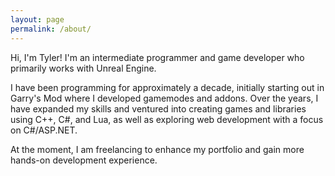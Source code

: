 ```yaml
---
layout: page
permalink: /about/
---
```


Hi, I'm Tyler! I'm an intermediate programmer and game developer who primarily works with Unreal Engine.

I have been programming for approximately a decade, initially starting out in Garry's Mod where I developed gamemodes and addons. Over the years, I have expanded my skills and ventured into creating games and libraries using C++, C#, and Lua, as well as exploring web development with a focus on C#/ASP.NET.

At the moment, I am freelancing to enhance my portfolio and gain more hands-on development experience.